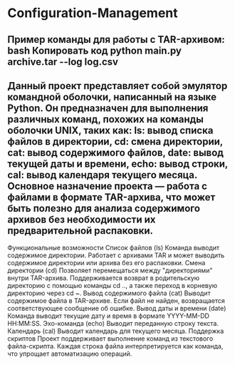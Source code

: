# Configuration-Management
Пример команды для работы с TAR-архивом:
bash
Копировать код
python main.py archive.tar --log log.csv
----------------------------------------------------------------------------------------------------------------------------------------------------------------------------------------------------------------------------
Данный проект представляет собой эмулятор командной оболочки, написанный на языке Python. Он предназначен для выполнения различных команд, похожих на команды оболочки UNIX, таких как:
ls: вывод списка файлов в директории,
cd: смена директории,
cat: вывод содержимого файлов,
date: вывод текущей даты и времени,
echo: вывод строки,
cal: вывод календаря текущего месяца.
Основное назначение проекта — работа с файлами в формате TAR-архива, что может быть полезно для анализа содержимого архивов без необходимости их предварительной распаковки.
----------------------------------------------------------------------------------------------------------------------------------------------------------------------------------------------------------------------------
Функциональные возможности
Список файлов (ls) Команда выводит содержимое директории. Работает с архивами TAR и может выводить содержимое директории или архива без его распаковки.
Смена директории (cd) Позволяет перемещаться между "директориями" внутри TAR-архива. Поддерживается возврат в родительскую директорию с помощью команды cd .., а также переход в корневую директорию через cd ~.
Вывод содержимого файла (cat) Выводит содержимое файла в TAR-архиве. Если файл не найден, возвращается соответствующее сообщение об ошибке.
Вывод даты и времени (date) Команда выводит текущие дату и время в формате YYYY-MM-DD HH:MM:SS.
Эхо-команда (echo) Выводит переданную строку текста.
Календарь (cal) Выводит календарь для текущего месяца.
Поддержка скриптов Проект поддерживает выполнение команд из текстового файла-скрипта. Каждая строка файла интерпретируется как команда, что упрощает автоматизацию операций.
